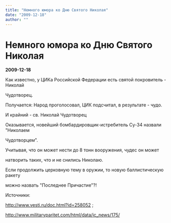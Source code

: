 ```yaml
---
title: "Немного юмора ко Дню Святого Николая"
date: "2009-12-18"
author: ""
---
```


# Немного юмора ко Дню Святого Николая

**2009-12-18** 

Как известно, у ЦИКа Российской Федерации есть святой покровитель - Николай

Чудотворец.

Получается: Народ проголосовал, ЦИК подсчитал, в результате - чудо.

И крайний - св. Николай Чудотворец

Оказывается, новейший бомбардировщик-истребитель Су-34 назвали "Николаем

Чудотворцем".

Учитывая, что он может нести до 8 тонн вооружения, чудес он может

натворить таких, что и не снились Николаю.

Если продолжить церковную тему в оружии, то новую баллистическую ракету

можно назвать "Последнее Причастие"?!

Источники:

http://www.vesti.ru/doc.html?id=258052 ;

http://www.militaryparitet.com/html/data/ic_news/175/